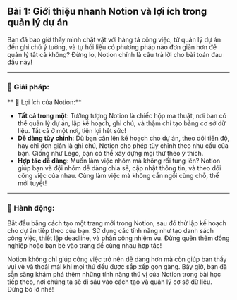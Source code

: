 ## Bài 1: Giới thiệu nhanh Notion và lợi ích trong quản lý dự án

Bạn đã bao giờ thấy mình chật vật với hàng tá công việc, từ quản lý dự án đến ghi chú ý tưởng, và tự hỏi liệu có phương pháp nào đơn giản hơn để quản lý tất cả không? Đừng lo, Notion chính là câu trả lời cho bài toán đau đầu này!

---

### 📌 Giải pháp:

** 🔹 Lợi ích của Notion:**
- **Tất cả trong một**: Tưởng tượng Notion là chiếc hộp ma thuật, nơi bạn có thể quản lý dự án, lập kế hoạch, ghi chú, và thậm chí tạo bảng cơ sở dữ liệu. Tất cả ở một nơi, tiện lợi hết sức!
- **Dễ dàng tùy chỉnh**: Dù bạn cần lên kế hoạch cho dự án, theo dõi tiến độ, hay chỉ đơn giản là ghi chú, Notion cho phép tùy chỉnh theo nhu cầu của bạn. Giống như Lego, bạn có thể xây dựng mọi thứ theo ý thích.
- **Hợp tác dễ dàng**: Muốn làm việc nhóm mà không rối tung lên? Notion giúp bạn và đội nhóm dễ dàng chia sẻ, cập nhật thông tin, và theo dõi công việc của nhau. Cùng làm việc mà không cần ngồi cùng chỗ, thế mới tuyệt!

---

### 🚀 Hành động:

Bắt đầu bằng cách tạo một trang mới trong Notion, sau đó thử lập kế hoạch cho dự án tiếp theo của bạn. Sử dụng các tính năng như tạo danh sách công việc, thiết lập deadline, và phân công nhiệm vụ. Đừng quên thêm đồng nghiệp hoặc bạn bè vào trang để cùng nhau hợp tác!

Notion không chỉ giúp công việc trở nên dễ dàng hơn mà còn giúp bạn thấy vui vẻ và thoải mái khi mọi thứ đều được sắp xếp gọn gàng. Bây giờ, bạn đã sẵn sàng khám phá thêm những tính năng thú vị của Notion trong bài học tiếp theo, nơi chúng ta sẽ đi sâu vào cách tạo và quản lý cơ sở dữ liệu. Đừng bỏ lỡ nhé!